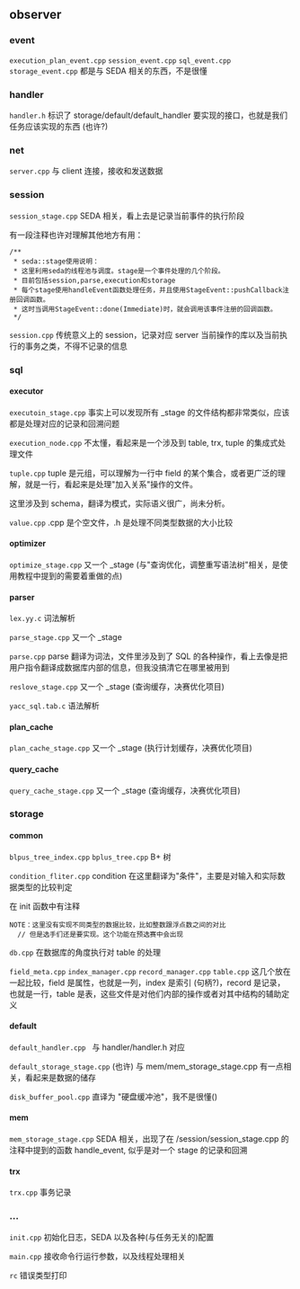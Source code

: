 ## observer

### event

`execution_plan_event.cpp` `session_event.cpp` `sql_event.cpp`  `storage_event.cpp` 都是与 SEDA 相关的东西，不是很懂

### handler

`handler.h` 标识了 storage/default/default_handler 要实现的接口，也就是我们任务应该实现的东西 (也许?)

### net

`server.cpp` 与 client 连接，接收和发送数据

### session

`session_stage.cpp` SEDA 相关，看上去是记录当前事件的执行阶段

有一段注释也许对理解其他地方有用：

```
/**
 * seda::stage使用说明：
 * 这里利用seda的线程池与调度。stage是一个事件处理的几个阶段。
 * 目前包括session,parse,execution和storage
 * 每个stage使用handleEvent函数处理任务，并且使用StageEvent::pushCallback注册回调函数。
 * 这时当调用StageEvent::done(Immediate)时，就会调用该事件注册的回调函数。
 */
```

`session.cpp` 传统意义上的 session，记录对应 server 当前操作的库以及当前执行的事务之类，不得不记录的信息

### sql

#### executor

`executoin_stage.cpp` 事实上可以发现所有 _stage 的文件结构都非常类似，应该都是处理对应的记录和回溯问题

`execution_node.cpp` 不太懂，看起来是一个涉及到 table, trx, tuple 的集成式处理文件

`tuple.cpp` tuple 是元组，可以理解为一行中 field 的某个集合，或者更广泛的理解，就是一行，看起来是处理"加入关系"操作的文件。

这里涉及到 schema，翻译为模式，实际语义很广，尚未分析。

`value.cpp` .cpp 是个空文件，.h 是处理不同类型数据的大小比较

#### optimizer

`optimize_stage.cpp` 又一个 _stage (与"查询优化，调整重写语法树"相关，是使用教程中提到的需要着重做的点)

#### parser

`lex.yy.c` 词法解析

`parse_stage.cpp` 又一个 _stage

`parse.cpp` parse 翻译为词法，文件里涉及到了 SQL 的各种操作，看上去像是把用户指令翻译成数据库内部的信息，但我没搞清它在哪里被用到

`reslove_stage.cpp` 又一个 _stage (查询缓存，决赛优化项目)

`yacc_sql.tab.c` 语法解析

#### plan_cache

`plan_cache_stage.cpp` 又一个 _stage (执行计划缓存，决赛优化项目)

#### query_cache

`query_cache_stage.cpp` 又一个 _stage (查询缓存，决赛优化项目)

### storage

#### common

`blpus_tree_index.cpp` `bplus_tree.cpp` B+ 树

`condition_fliter.cpp` condition 在这里翻译为"条件"，主要是对输入和实际数据类型的比较判定

在 init 函数中有注释

```
NOTE：这里没有实现不同类型的数据比较，比如整数跟浮点数之间的对比
  // 但是选手们还是要实现。这个功能在预选赛中会出现
```

`db.cpp` 在数据库的角度执行对 table 的处理

`field_meta.cpp` `index_manager.cpp` `record_manager.cpp` `table.cpp` 这几个放在一起比较，field 是属性，也就是一列，index 是索引 (句柄?)，record 是记录，也就是一行，table 是表，这些文件是对他们内部的操作或者对其中结构的辅助定义

#### default

`default_handler.cpp ` 与 handler/handler.h 对应

`default_storage_stage.cpp` (也许) 与 mem/mem_storage_stage.cpp  有一点相关，看起来是数据的储存

`disk_buffer_pool.cpp` 直译为 "硬盘缓冲池"，我不是很懂()

#### mem

`mem_storage_stage.cpp` SEDA 相关，出现了在 /session/session_stage.cpp 的注释中提到的函数 handle_event, 似乎是对一个 stage 的记录和回溯

#### trx

`trx.cpp` 事务记录

### ...

`init.cpp` 初始化日志，SEDA 以及各种(与任务无关的)配置

`main.cpp` 接收命令行运行参数，以及线程处理相关

`rc` 错误类型打印

